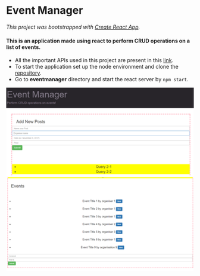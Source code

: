# Event Manager

*This project was bootstrapped with [Create React App](https://github.com/facebookincubator/create-react-app).*

#### This is an application made using react to perform CRUD operations on a list of events.
* All the important APIs used in this project are present in this [link]('https://www.getpostman.com/collections/765a863c27af1960eba8').
* To start the application set up the node environment and clone the [repository](https://github.com/falcon1996/cashpositive).
* Go to **eventmanager** directory and start the react server by `npm start`. 


![Image 1](./eventmanager/public/files/1.PNG)
![Image 2](./eventmanager/public/files/2.PNG)